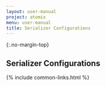 ```yaml
---
layout: user-manual
project: atomix
menu: user-manual
title: Serializer Configurations
---
```


{:.no-margin-top}

## Serializer Configurations

{% include common-links.html %}
